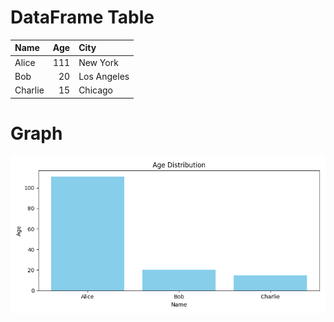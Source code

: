 # DataFrame Table
| Name    |   Age | City        |
|:--------|------:|:------------|
| Alice   |   111 | New York    |
| Bob     |    20 | Los Angeles |
| Charlie |    15 | Chicago     |

# Graph
![Age Distribution](age_distribution.png)
